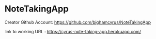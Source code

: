 # NoteTakingApp

Creator Github Account: https://github.com/bighamcyrus/NoteTakingApp

link to working URL : https://cyrus-note-taking-app.herokuapp.com/